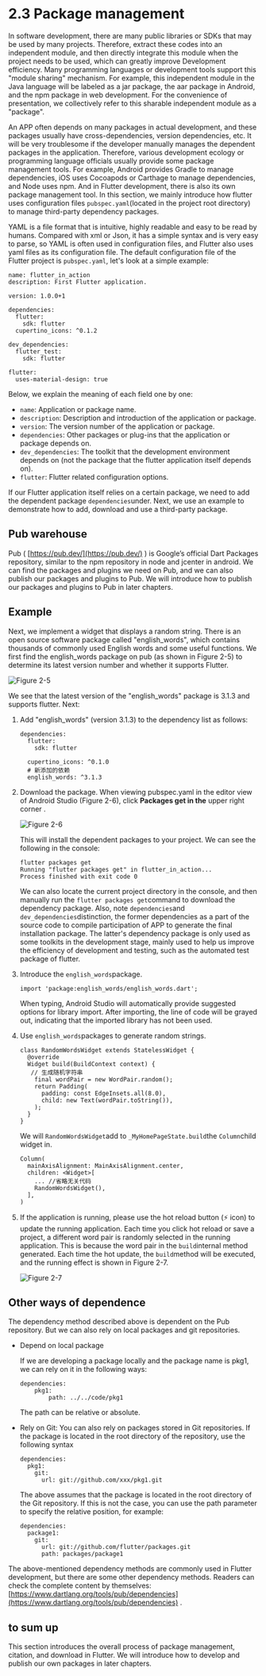 # 2.3 Package management

In software development, there are many public libraries or SDKs that may be used by many projects. Therefore, extract these codes into an independent module, and then directly integrate this module when the project needs to be used, which can greatly improve Development efficiency. Many programming languages ​​or development tools support this "module sharing" mechanism. For example, this independent module in the Java language will be labeled as a jar package, the aar package in Android, and the npm package in web development. For the convenience of presentation, we collectively refer to this sharable independent module as a "package".

An APP often depends on many packages in actual development, and these packages usually have cross-dependencies, version dependencies, etc. It will be very troublesome if the developer manually manages the dependent packages in the application. Therefore, various development ecology or programming language officials usually provide some package management tools. For example, Android provides Gradle to manage dependencies, iOS uses Cocoapods or Carthage to manage dependencies, and Node uses npm. And in Flutter development, there is also its own package management tool. In this section, we mainly introduce how flutter uses configuration files `pubspec.yaml`(located in the project root directory) to manage third-party dependency packages.

YAML is a file format that is intuitive, highly readable and easy to be read by humans. Compared with xml or Json, it has a simple syntax and is very easy to parse, so YAML is often used in configuration files, and Flutter also uses yaml files as its configuration file. The default configuration file of the Flutter project is `pubspec.yaml`, let's look at a simple example:

```
name: flutter_in_action
description: First Flutter application.

version: 1.0.0+1

dependencies:
  flutter:
    sdk: flutter
  cupertino_icons: ^0.1.2

dev_dependencies:
  flutter_test:
    sdk: flutter

flutter:
  uses-material-design: true

```

Below, we explain the meaning of each field one by one:

-   `name`: Application or package name.
-   `description`: Description and introduction of the application or package.
-   `version`: The version number of the application or package.
-   `dependencies`: Other packages or plug-ins that the application or package depends on.
-   `dev_dependencies`: The toolkit that the development environment depends on (not the package that the flutter application itself depends on).
-   `flutter`: Flutter related configuration options.

If our Flutter application itself relies on a certain package, we need to add the dependent package `dependencies`under. Next, we use an example to demonstrate how to add, download and use a third-party package.

## Pub warehouse

Pub ( [https://pub.dev/](https://pub.dev/) ) is Google’s official Dart Packages repository, similar to the npm repository in node and jcenter in android. We can find the packages and plugins we need on Pub, and we can also publish our packages and plugins to Pub. We will introduce how to publish our packages and plugins to Pub in later chapters.

## Example

Next, we implement a widget that displays a random string. There is an open source software package called "english_words", which contains thousands of commonly used English words and some useful functions. We first find the english_words package on pub (as shown in Figure 2-5) to determine its latest version number and whether it supports Flutter.

![Figure 2-5](https://pcdn.flutterchina.club/imgs/2-5.png)

We see that the latest version of the "english_words" package is 3.1.3 and supports flutter. Next:

1.  Add "english_words" (version 3.1.3) to the dependency list as follows:
    
    ```
    dependencies:
      flutter:
        sdk: flutter
    
      cupertino_icons: ^0.1.0
      # 新添加的依赖
      english_words: ^3.1.3
    
    ```
    
2.  Download the package. When viewing pubspec.yaml in the editor view of Android Studio (Figure 2-6), click **Packages get in the** upper right corner .
    
    ![Figure 2-6](https://pcdn.flutterchina.club/imgs/2-6.png)
    
    This will install the dependent packages to your project. We can see the following in the console:
    
    ```
    flutter packages get
    Running "flutter packages get" in flutter_in_action...
    Process finished with exit code 0
    
    ```
    
    We can also locate the current project directory in the console, and then manually run the `flutter packages get`command to download the dependency package. Also, note `dependencies`and `dev_dependencies`distinction, the former dependencies as a part of the source code to compile participation of APP to generate the final installation package. The latter's dependency package is only used as some toolkits in the development stage, mainly used to help us improve the efficiency of development and testing, such as the automated test package of flutter.
    
3.  Introduce the `english_words`package.
    
    ```
    import 'package:english_words/english_words.dart';
    
    ```
    
    When typing, Android Studio will automatically provide suggested options for library import. After importing, the line of code will be grayed out, indicating that the imported library has not been used.
    
4.  Use `english_words`packages to generate random strings.
    
    ```
    class RandomWordsWidget extends StatelessWidget {
      @override
      Widget build(BuildContext context) {
       // 生成随机字符串
        final wordPair = new WordPair.random();
        return Padding(
          padding: const EdgeInsets.all(8.0),
          child: new Text(wordPair.toString()),
        );
      }
    }
    
    ```
    
    We will `RandomWordsWidget`add to `_MyHomePageState.build`the `Column`child widget in.
    
    ```
    Column(
      mainAxisAlignment: MainAxisAlignment.center,
      children: <Widget>[
        ... //省略无关代码
        RandomWordsWidget(),
      ],
    )
    
    ```
    
5.  If the application is running, please use the hot reload button (⚡️ icon) to update the running application. Each time you click hot reload or save a project, a different word pair is randomly selected in the running application. This is because the word pair in the `build`internal method generated. Each time the hot update, the `build`method will be executed, and the running effect is shown in Figure 2-7.
    
    ![Figure 2-7](https://pcdn.flutterchina.club/imgs/2-7.png)
    

## Other ways of dependence

The dependency method described above is dependent on the Pub repository. But we can also rely on local packages and git repositories.

-   Depend on local package
    
    If we are developing a package locally and the package name is pkg1, we can rely on it in the following ways:
    
    ```
    dependencies:
        pkg1:
            path: ../../code/pkg1
    
    ```
    
    The path can be relative or absolute.
    
-   Rely on Git: You can also rely on packages stored in Git repositories. If the package is located in the root directory of the repository, use the following syntax
    
    ```
    dependencies:
      pkg1:
        git:
          url: git://github.com/xxx/pkg1.git
    
    ```
    
    The above assumes that the package is located in the root directory of the Git repository. If this is not the case, you can use the path parameter to specify the relative position, for example:
    
    ```
    dependencies:
      package1:
        git:
          url: git://github.com/flutter/packages.git
          path: packages/package1
    
    ```
    

The above-mentioned dependency methods are commonly used in Flutter development, but there are some other dependency methods. Readers can check the complete content by themselves: [https://www.dartlang.org/tools/pub/dependencies](https://www.dartlang.org/tools/pub/dependencies) .

## to sum up

This section introduces the overall process of package management, citation, and download in Flutter. We will introduce how to develop and publish our own packages in later chapters.